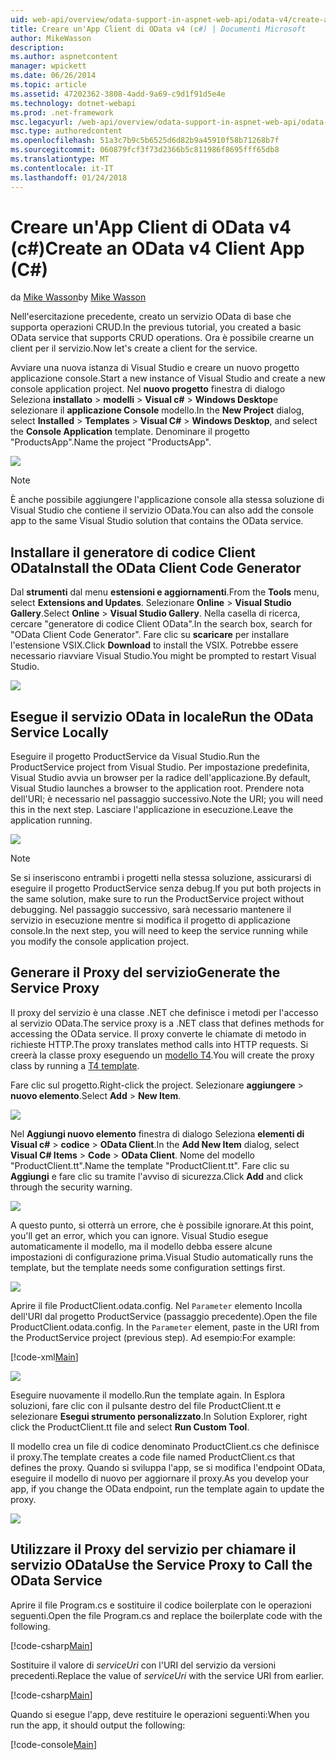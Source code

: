 ```yaml
---
uid: web-api/overview/odata-support-in-aspnet-web-api/odata-v4/create-an-odata-v4-client-app
title: Creare un'App Client di OData v4 (c#) | Documenti Microsoft
author: MikeWasson
description: 
ms.author: aspnetcontent
manager: wpickett
ms.date: 06/26/2014
ms.topic: article
ms.assetid: 47202362-3808-4add-9a69-c9d1f91d5e4e
ms.technology: dotnet-webapi
ms.prod: .net-framework
msc.legacyurl: /web-api/overview/odata-support-in-aspnet-web-api/odata-v4/create-an-odata-v4-client-app
msc.type: authoredcontent
ms.openlocfilehash: 51a3c7b9c5b6525d6d82b9a45910f58b71268b7f
ms.sourcegitcommit: 060879fcf3f73d2366b5c811986f8695fff65db8
ms.translationtype: MT
ms.contentlocale: it-IT
ms.lasthandoff: 01/24/2018
---
```

<a name="create-an-odata-v4-client-app-c"></a><span data-ttu-id="c2c89-102">Creare un'App Client di OData v4 (c#)</span><span class="sxs-lookup"><span data-stu-id="c2c89-102">Create an OData v4 Client App (C#)</span></span>
====================
<span data-ttu-id="c2c89-103">da [Mike Wasson](https://github.com/MikeWasson)</span><span class="sxs-lookup"><span data-stu-id="c2c89-103">by [Mike Wasson](https://github.com/MikeWasson)</span></span>

<span data-ttu-id="c2c89-104">Nell'esercitazione precedente, creato un servizio OData di base che supporta operazioni CRUD.</span><span class="sxs-lookup"><span data-stu-id="c2c89-104">In the previous tutorial, you created a basic OData service that supports CRUD operations.</span></span> <span data-ttu-id="c2c89-105">Ora è possibile crearne un client per il servizio.</span><span class="sxs-lookup"><span data-stu-id="c2c89-105">Now let's create a client for the service.</span></span>

<span data-ttu-id="c2c89-106">Avviare una nuova istanza di Visual Studio e creare un nuovo progetto applicazione console.</span><span class="sxs-lookup"><span data-stu-id="c2c89-106">Start a new instance of Visual Studio and create a new console application project.</span></span> <span data-ttu-id="c2c89-107">Nel **nuovo progetto** finestra di dialogo Seleziona **installato** &gt; **modelli** &gt; **Visual c#** &gt; **Windows Desktop**e selezionare il **applicazione Console** modello.</span><span class="sxs-lookup"><span data-stu-id="c2c89-107">In the **New Project** dialog, select **Installed** &gt; **Templates** &gt; **Visual C#** &gt; **Windows Desktop**, and select the **Console Application** template.</span></span> <span data-ttu-id="c2c89-108">Denominare il progetto &quot;ProductsApp&quot;.</span><span class="sxs-lookup"><span data-stu-id="c2c89-108">Name the project &quot;ProductsApp&quot;.</span></span>

![](create-an-odata-v4-client-app/_static/image1.png)

> [!NOTE]
> <span data-ttu-id="c2c89-109">È anche possibile aggiungere l'applicazione console alla stessa soluzione di Visual Studio che contiene il servizio OData.</span><span class="sxs-lookup"><span data-stu-id="c2c89-109">You can also add the console app to the same Visual Studio solution that contains the OData service.</span></span>


## <a name="install-the-odata-client-code-generator"></a><span data-ttu-id="c2c89-110">Installare il generatore di codice Client OData</span><span class="sxs-lookup"><span data-stu-id="c2c89-110">Install the OData Client Code Generator</span></span>

<span data-ttu-id="c2c89-111">Dal **strumenti** dal menu **estensioni e aggiornamenti**.</span><span class="sxs-lookup"><span data-stu-id="c2c89-111">From the **Tools** menu, select **Extensions and Updates**.</span></span> <span data-ttu-id="c2c89-112">Selezionare **Online** &gt; **Visual Studio Gallery**.</span><span class="sxs-lookup"><span data-stu-id="c2c89-112">Select **Online** &gt; **Visual Studio Gallery**.</span></span> <span data-ttu-id="c2c89-113">Nella casella di ricerca, cercare &quot;generatore di codice Client OData&quot;.</span><span class="sxs-lookup"><span data-stu-id="c2c89-113">In the search box, search for &quot;OData Client Code Generator&quot;.</span></span> <span data-ttu-id="c2c89-114">Fare clic su **scaricare** per installare l'estensione VSIX.</span><span class="sxs-lookup"><span data-stu-id="c2c89-114">Click **Download** to install the VSIX.</span></span> <span data-ttu-id="c2c89-115">Potrebbe essere necessario riavviare Visual Studio.</span><span class="sxs-lookup"><span data-stu-id="c2c89-115">You might be prompted to restart Visual Studio.</span></span>

[![](create-an-odata-v4-client-app/_static/image3.png)](create-an-odata-v4-client-app/_static/image2.png)

## <a name="run-the-odata-service-locally"></a><span data-ttu-id="c2c89-116">Esegue il servizio OData in locale</span><span class="sxs-lookup"><span data-stu-id="c2c89-116">Run the OData Service Locally</span></span>

<span data-ttu-id="c2c89-117">Eseguire il progetto ProductService da Visual Studio.</span><span class="sxs-lookup"><span data-stu-id="c2c89-117">Run the ProductService project from Visual Studio.</span></span> <span data-ttu-id="c2c89-118">Per impostazione predefinita, Visual Studio avvia un browser per la radice dell'applicazione.</span><span class="sxs-lookup"><span data-stu-id="c2c89-118">By default, Visual Studio launches a browser to the application root.</span></span> <span data-ttu-id="c2c89-119">Prendere nota dell'URI; è necessario nel passaggio successivo.</span><span class="sxs-lookup"><span data-stu-id="c2c89-119">Note the URI; you will need this in the next step.</span></span> <span data-ttu-id="c2c89-120">Lasciare l'applicazione in esecuzione.</span><span class="sxs-lookup"><span data-stu-id="c2c89-120">Leave the application running.</span></span>

![](create-an-odata-v4-client-app/_static/image4.png)

> [!NOTE]
> <span data-ttu-id="c2c89-121">Se si inseriscono entrambi i progetti nella stessa soluzione, assicurarsi di eseguire il progetto ProductService senza debug.</span><span class="sxs-lookup"><span data-stu-id="c2c89-121">If you put both projects in the same solution, make sure to run the ProductService project without debugging.</span></span> <span data-ttu-id="c2c89-122">Nel passaggio successivo, sarà necessario mantenere il servizio in esecuzione mentre si modifica il progetto di applicazione console.</span><span class="sxs-lookup"><span data-stu-id="c2c89-122">In the next step, you will need to keep the service running while you modify the console application project.</span></span>


## <a name="generate-the-service-proxy"></a><span data-ttu-id="c2c89-123">Generare il Proxy del servizio</span><span class="sxs-lookup"><span data-stu-id="c2c89-123">Generate the Service Proxy</span></span>

<span data-ttu-id="c2c89-124">Il proxy del servizio è una classe .NET che definisce i metodi per l'accesso al servizio OData.</span><span class="sxs-lookup"><span data-stu-id="c2c89-124">The service proxy is a .NET class that defines methods for accessing the OData service.</span></span> <span data-ttu-id="c2c89-125">Il proxy converte le chiamate di metodo in richieste HTTP.</span><span class="sxs-lookup"><span data-stu-id="c2c89-125">The proxy translates method calls into HTTP requests.</span></span> <span data-ttu-id="c2c89-126">Si creerà la classe proxy eseguendo un [modello T4](https://msdn.microsoft.com/library/bb126445.aspx).</span><span class="sxs-lookup"><span data-stu-id="c2c89-126">You will create the proxy class by running a [T4 template](https://msdn.microsoft.com/library/bb126445.aspx).</span></span>

<span data-ttu-id="c2c89-127">Fare clic sul progetto.</span><span class="sxs-lookup"><span data-stu-id="c2c89-127">Right-click the project.</span></span> <span data-ttu-id="c2c89-128">Selezionare **aggiungere** &gt; **nuovo elemento**.</span><span class="sxs-lookup"><span data-stu-id="c2c89-128">Select **Add** &gt; **New Item**.</span></span>

![](create-an-odata-v4-client-app/_static/image5.png)

<span data-ttu-id="c2c89-129">Nel **Aggiungi nuovo elemento** finestra di dialogo Seleziona **elementi di Visual c#** &gt; **codice** &gt; **OData Client**.</span><span class="sxs-lookup"><span data-stu-id="c2c89-129">In the **Add New Item** dialog, select **Visual C# Items** &gt; **Code** &gt; **OData Client**.</span></span> <span data-ttu-id="c2c89-130">Nome del modello &quot;ProductClient.tt&quot;.</span><span class="sxs-lookup"><span data-stu-id="c2c89-130">Name the template &quot;ProductClient.tt&quot;.</span></span> <span data-ttu-id="c2c89-131">Fare clic su **Aggiungi** e fare clic su tramite l'avviso di sicurezza.</span><span class="sxs-lookup"><span data-stu-id="c2c89-131">Click **Add** and click through the security warning.</span></span>

[![](create-an-odata-v4-client-app/_static/image7.png)](create-an-odata-v4-client-app/_static/image6.png)

<span data-ttu-id="c2c89-132">A questo punto, si otterrà un errore, che è possibile ignorare.</span><span class="sxs-lookup"><span data-stu-id="c2c89-132">At this point, you'll get an error, which you can ignore.</span></span> <span data-ttu-id="c2c89-133">Visual Studio esegue automaticamente il modello, ma il modello debba essere alcune impostazioni di configurazione prima.</span><span class="sxs-lookup"><span data-stu-id="c2c89-133">Visual Studio automatically runs the template, but the template needs some configuration settings first.</span></span>

[![](create-an-odata-v4-client-app/_static/image9.png)](create-an-odata-v4-client-app/_static/image8.png)

<span data-ttu-id="c2c89-134">Aprire il file ProductClient.odata.config. Nel `Parameter` elemento Incolla dell'URI dal progetto ProductService (passaggio precedente).</span><span class="sxs-lookup"><span data-stu-id="c2c89-134">Open the file ProductClient.odata.config. In the `Parameter` element, paste in the URI from the ProductService project (previous step).</span></span> <span data-ttu-id="c2c89-135">Ad esempio:</span><span class="sxs-lookup"><span data-stu-id="c2c89-135">For example:</span></span>

[!code-xml[Main](create-an-odata-v4-client-app/samples/sample1.xml)]

[![](create-an-odata-v4-client-app/_static/image11.png)](create-an-odata-v4-client-app/_static/image10.png)

<span data-ttu-id="c2c89-136">Eseguire nuovamente il modello.</span><span class="sxs-lookup"><span data-stu-id="c2c89-136">Run the template again.</span></span> <span data-ttu-id="c2c89-137">In Esplora soluzioni, fare clic con il pulsante destro del file ProductClient.tt e selezionare **Esegui strumento personalizzato**.</span><span class="sxs-lookup"><span data-stu-id="c2c89-137">In Solution Explorer, right click the ProductClient.tt file and select **Run Custom Tool**.</span></span>

<span data-ttu-id="c2c89-138">Il modello crea un file di codice denominato ProductClient.cs che definisce il proxy.</span><span class="sxs-lookup"><span data-stu-id="c2c89-138">The template creates a code file named ProductClient.cs that defines the proxy.</span></span> <span data-ttu-id="c2c89-139">Quando si sviluppa l'app, se si modifica l'endpoint OData, eseguire il modello di nuovo per aggiornare il proxy.</span><span class="sxs-lookup"><span data-stu-id="c2c89-139">As you develop your app, if you change the OData endpoint, run the template again to update the proxy.</span></span>

![](create-an-odata-v4-client-app/_static/image12.png)

## <a name="use-the-service-proxy-to-call-the-odata-service"></a><span data-ttu-id="c2c89-140">Utilizzare il Proxy del servizio per chiamare il servizio OData</span><span class="sxs-lookup"><span data-stu-id="c2c89-140">Use the Service Proxy to Call the OData Service</span></span>

<span data-ttu-id="c2c89-141">Aprire il file Program.cs e sostituire il codice boilerplate con le operazioni seguenti.</span><span class="sxs-lookup"><span data-stu-id="c2c89-141">Open the file Program.cs and replace the boilerplate code with the following.</span></span>

[!code-csharp[Main](create-an-odata-v4-client-app/samples/sample2.cs)]

<span data-ttu-id="c2c89-142">Sostituire il valore di *serviceUri* con l'URI del servizio da versioni precedenti.</span><span class="sxs-lookup"><span data-stu-id="c2c89-142">Replace the value of *serviceUri* with the service URI from earlier.</span></span>

[!code-csharp[Main](create-an-odata-v4-client-app/samples/sample3.cs)]

<span data-ttu-id="c2c89-143">Quando si esegue l'app, deve restituire le operazioni seguenti:</span><span class="sxs-lookup"><span data-stu-id="c2c89-143">When you run the app, it should output the following:</span></span>

[!code-console[Main](create-an-odata-v4-client-app/samples/sample4.cmd)]
